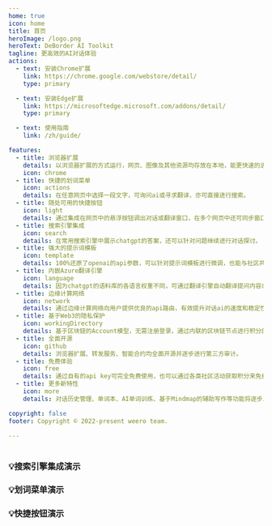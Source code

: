 ```yaml
---
home: true
icon: home
title: 首页
heroImage: /logo.png
heroText: DeBorder AI Toolkit
tagline: 更高效的AI对话体验
actions:
  - text: 安装Chrome扩展
    link: https://chrome.google.com/webstore/detail/
    type: primary

  - text: 安装Edge扩展
    link: https://microsoftedge.microsoft.com/addons/detail/
    type: primary

  - text: 使用指南
    link: /zh/guide/

features:
  - title: 浏览器扩展
    details: 以浏览器扩展的方式运行，网页、图像及其他资源均存放在本地，能更快速的进行使用。
    icon: chrome
  - title: 快捷的划词菜单
    icon: actions
    details: 在任意网页中选择一段文字，可询问ai或寻求翻译，亦可直接进行搜索。
  - title: 随处可用的快捷按钮
    icon: light
    details: 通过集成在网页中的悬浮按钮调出对话或翻译窗口，在多个网页中还可同步窗口状态。
  - title: 搜索引擎集成
    icon: search
    details: 在常用搜索引擎中展示chatgpt的答案，还可以针对问题继续进行对话探讨。
  - title: 强大的提示词模板
    icon: template
    details: 100%还原了openai的api参数，可以针对提示词模板进行微调，也能与社区共享。
  - title: 内嵌Azure翻译引擎
    icon: language
    details: 因为chatgpt的语料库的各语言权重不同，可通过翻译引擎自动翻译提问内容或回答。
  - title: 边缘计算网络
    icon: network
    details: 通过边缘计算网络向用户提供优良的api路由，有效提升对话ai的速度和稳定性。
  - title: 基于Web3的隐私保护
    icon: workingDirectory
    details: 基于区块链的Account模型，无需注册登录，通过内联的区块链节点进行积分的管理。
  - title: 全面开源
    icon: github
    details: 浏览器扩展、转发服务、智能合约均全面开源并逐步进行第三方审计。
  - title: 免费体验
    icon: free
    details: 通过自有的api key可完全免费使用，也可以通过各类社区活动获取积分来免费使用。
  - title: 更多新特性
    icon: more
    details: 对话历史管理、单词本、AI单词训练、基于Mindmap的辅助写作等功能将逐步上线。

copyright: false
footer: Copyright © 2022-present weero team.

---
```

#

### 💡搜索引擎集成演示
<VideoPlayer src="/media/demo1.mp4"  type="video/mp4" poster="/poster.svg"/>

### 💡划词菜单演示
<VideoPlayer src="/media/demo1.mp4"  type="video/mp4"/>

### 💡快捷按钮演示
<VideoPlayer src="/media/demo1.mp4"  type="video/mp4"/>